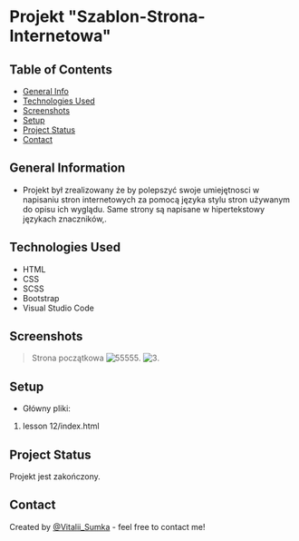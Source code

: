 # Projekt "Szablon-Strona-Internetowa"


## Table of Contents
* [General Info](#general-information)
* [Technologies Used](#technologies-used)
* [Screenshots](#screenshots)
* [Setup](#setup)
* [Project Status](#project-status)
* [Contact](#contact)
<!-- * [License](#license) -->


## General Information
- Projekt był zrealizowany że by polepszyć swoje umiejętnosci w napisaniu stron internetowych za pomocą języka stylu stron używanym do opisu ich wyglądu. Same strony są napisane w hipertekstowy językach znaczników,.


## Technologies Used
- HTML
- CSS
- SCSS
- Bootstrap
- Visual Studio Code


## Screenshots
> Strona początkowa
 ![55555](https://user-images.githubusercontent.com/61744465/119871717-04c96480-bf23-11eb-9087-73dca69fc8b6.png).
 ![3](https://user-images.githubusercontent.com/61744465/119870907-283fdf80-bf22-11eb-80c7-6ab8f900aa42.png).


## Setup
- Główny pliki:
1) lesson 12/index.html



## Project Status
Projekt jest zakończony.


## Contact
Created by [@Vitalii_Sumka](https://www.facebook.com/vitalii.sumka) - feel free to contact me!


<!-- Optional -->
<!-- ## License -->
<!-- This project is open source and available under the [... License](). -->

<!-- You don't have to include all sections - just the one's relevant to your project -->
